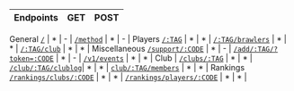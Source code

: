 **Endpoints**                                           | **GET** | **POST**
| ------------                                          | -------- | ------- |
General 
[`/`](https://cr.is-a.dev)                              | * | - |
[`/method`](https://cr.is-a.dev/method)                 | * | - |
Players
[`/:TAG`](https://cr.is-a.dev/:TAG)                     | * | * | 
[`/:TAG/brawlers`](https://cr.is-a.dev/:TAG/brawlers)   | * | * |
[`/:TAG/club`](https://cr.is-a.dev/:TAG/club)           | * | * |
Miscellaneous
[`/support/:CODE`](https://cr.is-a.dev/support/:ID)     | * | - |
[`/add/:TAG/?token=:CODE`](https://cr.is-a.dev/add/:TAG/?token=) | * | - |
[`/v1/events`](https://cr.is-a.dev/v1/events)           | * | * |
Club |
[`/clubs/:TAG`](https://cr.is-a.dev/clubs/:TAG)         | * | * |
[`/club/:TAG/clublog`](https://cr.is-a.dev/:TAG/clublog)| * | * |
[`club/:TAG/members`](https://cr.is-a.dev/:TAG/members) | * | * |
Rankings
[`/rankings/clubs/:CODE`](https://cr.is-a.dev/rankings/clubs) | * | * |
[`/rankings/players/:CODE`](https://cr.is-a.dev/rankings/players) | * | * |
